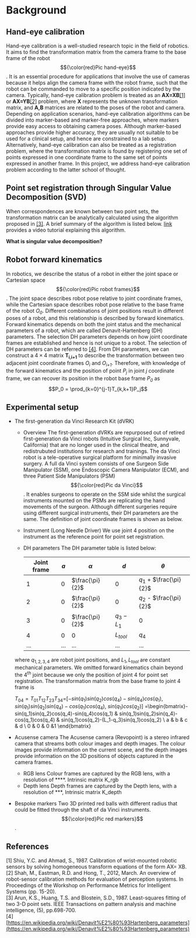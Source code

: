 # Background

## Hand-eye calibration
Hand-eye calibration is a well-studied research topic in the field of robotics. It aims to find the transformation matrix from the camera frame to the base frame of the robot $${\color{red}Pic hand-eye}$$. It is an essential procedure for applications that involve the use of cameras because it helps align the camera frame with the robot frame, such that the robot can be commanded to move to a specific position indicated by the camera. Typically, hand-eye calibration problem is treated as an **AX=XB**[[1]](#1) or **AX=YB**[[2]](#2) problem, where **X** represents the unknown transformation matrix, and **A,B** matrices are related to the poses of the robot and camera. Depending on application scenarios, hand-eye calibration algorithms can be divided into marker-based and marker-free approaches, where markers provide easy access to obtaining camera poses. Although marker-based approaches provide higher accuracy, they are usually not suitable to be used for a clinical setup, and hence are constrained to a lab setup. Alternatively, hand-eye calibration can also be treated as a registration problem, where the transformation matrix is found by registering one set of points expressed in one coordinate frame to the same set of points expressed in another frame. In this project, we address hand-eye calibration problem according to the latter school of thought.

## Point set registration through Singular Value Decomposition (SVD)
When correspondences are known between two point sets, the transformation matrix can be analytically calculated using the algorithm proposed in [[3]](#3). A brief summary of the algorithm is listed below. [link](https://www.youtube.com/watch?v=dhzLQfDBx2Q) provides a video tutorial explaining this algorithm.

**What is singular value decomposition?**

## Robot forward kinematics
In robotics, we describe the status of a robot in either the joint space or Cartesian space $${\color{red}Pic robot frames}$$. The joint space describes robot pose relative to joint coordinate frames, while the Cartesian space describes robot pose relative to the base frame of the robot *O<sub>0</sub>*. Different combinations of joint positions result in different poses of a robot, and this relationship is described by forward kinematics. Forward kinematics depends on both the joint status and the mechanical parameters of a robot, which are called Denavit-Hartenberg (DH) parameters. The selection DH parameters depends on how joint coordinate frames are established and hence is not unique to a robot. The selection of DH parameters can be referred to [[4]](#4). From DH parameters, we can construct a $4\times4$ matrix **T<sub>i,i+1</sub>** to describe the transformation between two adjacent joint coordinate frames *O<sub>i</sub>* and *O<sub>i+1</sub>*. Therefore, with knowledge of the forward kinematics and the position of point *P<sub>j</sub>* in joint *j* coordinate frame, we can recover its position in the robot base frame *P<sub>0</sub>* as
$$P_0 = \prod_{k=0}^{j-1}T_{k,k+1}P_j$$


## Experimental setup
- The first-generation da Vinci Research Kit (dVRK)
    - Overview
    The first-generation dVRKs are repurposed out of retired first-generation da Vinci robots (Intuitive Surgical Inc, Sunnyvale, California) that are no longer used in the clinical theatre, and redistrubuted institutions for research and trainings. The da Vinci robot is a tele-operative surgical platform for minimally invasive surgery. A full da Vinci system consists of one Surgeon Side Manipulator (SSM), one Endoscopic Camera Manipulator (ECM), and three Patient Side Manipulators (PSM) $${\color{red}Pic da Vinci}$$. It enables surgeons to operate on the SSM side whilst the surgical instruments mounted on the PSMs are replicating the hand movements of the surgeon. Although different surgeries require using different surgical instruments, their DH parameters are the same. The definition of joint coordinate frames is shown as below.
    
    - Instrument (Long Needle Driver)
    We use joint 4 position on the instrument as the reference point for point set registration.
    
    - DH parameters
    The DH parameter table is listed below:
    
        | **Joint frame** | **$a$** | **$\alpha$** | **$d$** | **$\theta$** |
        | -------------   | ------------- | ------------- | ------------- |------------- |
        | 1 | 0 | $\frac{\pi}{2}$ | 0 | $q_1$ + $\frac{\pi}{2}$ | 
        | 2 | 0 | $\frac{\pi}{2}$ | 0 | $q_2$ - $\frac{\pi}{2}$ |
        | 3 | 0 | $\frac{\pi}{2}$ | $q_3-L_1$ | 0 |
        | 4 | 0 | 0 | $L_{tool}$ | $q_4$ |
        | ... | ... | ... | ... | ... |
    where $q_{1,2,3,4}$ are robot joint positions, and $L_1, L_{tool}$ are constant mechanical parameters. We omitted forward kinematics chain beyond the 4<sup>th</sup> joint because we only the position of joint 4 for point set registration. The transformation matrix from the base frame to joint 4 frame is 

    $T_{04}=T_{01}T_{12}T_{23}T_{34}$=[$-sin(q_1)sin(q_2)cos(q_4)-sin(q_4)cos(q_1)$, $sin(q_1)sin(q_2)sin(q_4)-cos(q_1)cos(q_4)$, $sin(q_1)cos(q_2)$]
=\begin{bmatrix}-sin(q_1)sin(q_2)cos(q_4)-sin(q_4)cos(q_1) & sin(q_1)sin(q_2)sin(q_4)-cos(q_1)cos(q_4) & sin(q_1)cos(q_2)-(L_1-q_3)sin(q_1)cos(q_2) \\ a & b & c & d \\ 0 & 0 & 0 &1 \end{bmatrix}
- Acusense camera
  The Acusense camera (Revopoint) is a stereo infrared camera that streams both colour images and depth images. The colour images provide information on the current scene, and the depth images provide information on the 3D positions of objects captured in the camera frames.
    - RGB lens
    Colour frames are captured by the RGB lens, with a resolution of ****. Intrinsic matrix K_rgb
    - Depth lens
    Depth frames are captured by the Depth lens, with a resolution of ***, Intrinsic matrix K_depth
- Bespoke markers
  Two 3D printed red balls with different radius that could be fitted through the shaft of da Vinci instruments. $${\color{red}Pic red markers}$$. 


## References
<a id="1">[1]</a> 
Shiu, Y.C. and Ahmad, S., 1987. Calibration of wrist-mounted robotic sensors by solving homogeneous transform equations of the form AX= XB.<br />
<a id="2">[2]</a> 
Shah, M., Eastman, R.D. and Hong, T., 2012, March. An overview of robot-sensor calibration methods for evaluation of perception systems. In Proceedings of the Workshop on Performance Metrics for Intelligent Systems (pp. 15-20). <br /> 
<a id="3">[3]</a> 
Arun, K.S., Huang, T.S. and Blostein, S.D., 1987. Least-squares fitting of two 3-D point sets. IEEE Transactions on pattern analysis and machine intelligence, (5), pp.698-700. <br />
<a id="4">[4]</a> 
[https://en.wikipedia.org/wiki/Denavit%E2%80%93Hartenberg_parameters](https://en.wikipedia.org/wiki/Denavit%E2%80%93Hartenberg_parameters) <br />











